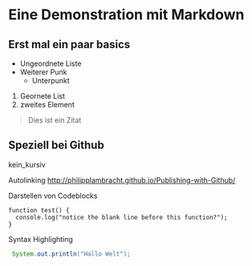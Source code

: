 Eine Demonstration mit Markdown
=================================
Erst mal ein paar basics
-------------------------

* Ungeordnete Liste
* Weiterer Punk
  * Unterpunkt

1. Geornete List
2. zweites Element

> Dies ist ein Zitat


Speziell bei Github
--------------------

kein_kursiv

Autolinking http://philipplambracht.github.io/Publishing-with-Github/


Darstellen von Codeblocks
```
function test() {
  console.log("notice the blank line before this function?");
}
```


Syntax Highlighting
```java
 System.out.println("Hallo Welt");
```

